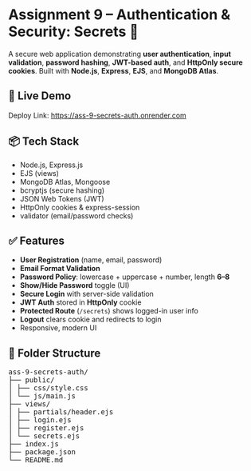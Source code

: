 # Assignment 9 – Authentication & Security: Secrets 🔐

A secure web application demonstrating **user authentication**, **input validation**, **password hashing**, **JWT-based auth**, and **HttpOnly secure cookies**. Built with **Node.js**, **Express**, **EJS**, and **MongoDB Atlas**.

## 🚀 Live Demo
Deploy Link: https://ass-9-secrets-auth.onrender.com

## 📦 Tech Stack
- Node.js, Express.js
- EJS (views)
- MongoDB Atlas, Mongoose
- bcryptjs (secure hashing)
- JSON Web Tokens (JWT)
- HttpOnly cookies & express-session
- validator (email/password checks)

## ✅ Features
- **User Registration** (name, email, password)
- **Email Format Validation**
- **Password Policy**: lowercase + uppercase + number, length **6–8**
- **Show/Hide Password** toggle (UI)
- **Secure Login** with server-side validation
- **JWT Auth** stored in **HttpOnly** cookie
- **Protected Route** (`/secrets`) shows logged-in user info
- **Logout** clears cookie and redirects to login
- Responsive, modern UI

## 📁 Folder Structure

<pre>
ass-9-secrets-auth/
├── public/
│ ├── css/style.css
│ └── js/main.js
├── views/
│ ├── partials/header.ejs
│ ├── login.ejs
│ ├── register.ejs
│ └── secrets.ejs
├── index.js
├── package.json
└── README.md
</pre>
